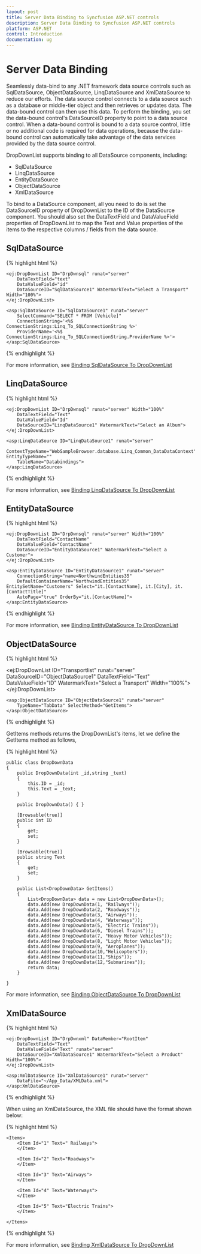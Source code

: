 ```yaml
---
layout: post
title: Server Data Binding to Syncfusion ASP.NET controls
description: Server Data Binding to Syncfusion ASP.NET controls
platform: ASP.NET
control: Introduction
documentation: ug
---
```

# Server Data Binding

Seamlessly data-bind to any .NET framework data source controls such as SqlDataSource, ObjectDataSource, LinqDataSource and XmlDataSource to reduce our efforts. The data source control connects to a data source such as a database or middle-tier object and then retrieves or updates data. The data-bound control can then use this data. To perform the binding, you set the data-bound control's DataSourceID property to point to a data source control. When a data-bound control is bound to a data source control, little or no additional code is required for data operations, because the data-bound control can automatically take advantage of the data services provided by the data source control.

DropDownList supports binding to all DataSource components, including:

* SqlDataSource
* LinqDataSource
* EntityDataSource
* ObjectDataSource
* XmlDataSource

To bind to a DataSource component, all you need to do is set the DataSourceID property of DropDownList to the ID of the DataSource component. You should also set the DataTextField and DataValueField properties of DropDownList to map the Text and Value properties of the items to the respective columns / fields from the data source.

## SqlDataSource

{% highlight html %}

    <ej:DropDownList ID="DrpDwnsql" runat="server" 
        DataTextField="text" 
        DataValueField="id" 
        DataSourceID="SqlDataSource1" WatermarkText="Select a Transport" Width="100%">
    </ej:DropDownList>

    <asp:SqlDataSource ID="SqlDataSource1" runat="server" 
        SelectCommand="SELECT * FROM [Vehicle]"
        ConnectionString='<%$ ConnectionStrings:Linq_To_SQLConnectionString %>'
        ProviderName='<%$ ConnectionStrings:Linq_To_SQLConnectionString.ProviderName %>'>
    </asp:SqlDataSource>

{% endhighlight %}

For more information, see  [Binding SqlDataSource To DropDownList](https://help.syncfusion.com/aspnet/dropdownlist/datasource#sqldatasource)

## LinqDataSource

{% highlight html %}

    <ej:DropDownList ID="DrpDwnsql" runat="server" Width="100%"
        DataTextField="Text"  
        DataValueField="Id" 
        DataSourceID="LinqDataSource1" WatermarkText="Select an Album">
    </ej:DropDownList>

    <asp:LinqDataSource ID="LinqDataSource1" runat="server" 
        ContextTypeName="WebSampleBrowser.database.Linq_Common_DataDataContext" EntityTypeName="" 
        TableName="Databindings">
    </asp:LinqDataSource>

{% endhighlight %}

For more information, see  [Binding LinqDataSource To DropDownList](https://help.syncfusion.com/aspnet/dropdownlist/datasource#linqdatasource)

## EntityDataSource

{% highlight html %}

    <ej:DropDownList ID="DrpDwnsql" runat="server" Width="100%"
        DataTextField="ContactName"  
        DataValueField="ContactName" 
        DataSourceID="EntityDataSource1" WatermarkText="Select a Customer">
    </ej:DropDownList>

    <asp:EntityDataSource ID="EntityDataSource1" runat="server" 
        ConnectionString="name=NorthwindEntities35"
        DefaultContainerName="NorthwindEntities35" EntitySetName="Customers" Select="it.[ContactName], it.[City], it.[ContactTitle]"
        AutoPage="true" OrderBy="it.[ContactName]">
    </asp:EntityDataSource>

{% endhighlight %}

For more information, see  [Binding EntityDataSource To DropDownList](https://help.syncfusion.com/aspnet/dropdownlist/datasource#entitydatasource)

## ObjectDataSource

{% highlight html %}

   <ej:DropDownList ID="Transportlist" runat="server"
        DataSourceID="ObjectDataSource1"
        DataTextField="Text" 
        DataValueField="ID" WatermarkText="Select a Transport" Width="100%">
    </ej:DropDownList>

    <asp:ObjectDataSource ID="ObjectDataSource1" runat="server" 
        TypeName="TabData" SelectMethod="GetItems">
    </asp:ObjectDataSource>

{% endhighlight %}

GetItems methods returns the DropDownList's items, let we define the GetItems method as follows,

{% highlight html %}

    public class DropDownData
    {
        public DropDownData(int _id,string _text)
        {
            this.ID = _id;
            this.Text = _text;
        }

        public DropDownData() { }

        [Browsable(true)]
        public int ID
        {
            get;
            set;
        }
        
        [Browsable(true)]
        public string Text
        {
            get;
            set;
        }

        public List<DropDownData> GetItems()
        {
            List<DropDownData> data = new List<DropDownData>();
            data.Add(new DropDownData(1, "Railways"));
            data.Add(new DropDownData(2, "Roadways"));
            data.Add(new DropDownData(3, "Airways"));
            data.Add(new DropDownData(4, "Waterways"));
            data.Add(new DropDownData(5, "Electric Trains"));
            data.Add(new DropDownData(6, "Diesel Trains"));
            data.Add(new DropDownData(7, "Heavy Motor Vehicles"));
            data.Add(new DropDownData(8, "Light Motor Vehicles"));
            data.Add(new DropDownData(9, "Aeroplanes"));
            data.Add(new DropDownData(10,"Helicopters"));
            data.Add(new DropDownData(11,"Ships"));
            data.Add(new DropDownData(12,"Submarines"));
            return data;
        }

    }

For more information, see  [Binding ObjectDataSource To DropDownList](https://help.syncfusion.com/aspnet/dropdownlist/datasource#objectdatasource)

## XmlDataSource

{% highlight html %}

    <ej:DropDownList ID="DrpDwnxml" DataMember="RootItem" 
        DataTextField="Text" 
        DataValueField="Text" runat="server" 
        DataSourceID="XmlDataSource1" WatermarkText="Select a Product" Width="100%">
    </ej:DropDownList>

    <asp:XmlDataSource ID="XmlDataSource1" runat="server" 
        DataFile="~/App_Data/XMLData.xml">
    </asp:XmlDataSource>


{% endhighlight %}

When using an XmlDataSource, the XML file should have the format shown below:

{% highlight html %}

    <Items>
        <Item Id="1" Text=" Railways">
        </Item>

        <Item Id="2" Text="Roadways">
        </Item>

        <Item Id="3" Text="Airways">
        </Item>

        <Item Id="4" Text="Waterways">
        </Item>

        <Item Id="5" Text="Electric Trains">
        </Item>

    </Items>

{% endhighlight %}

For more information, see  [Binding XmlDataSource To DropDownList](https://help.syncfusion.com/aspnet/dropdownlist/datasource#xmldatasource)




